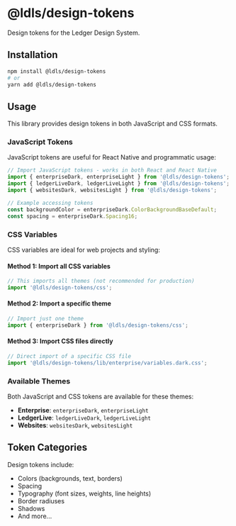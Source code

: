 # @ldls/design-tokens

Design tokens for the Ledger Design System.

## Installation

```bash
npm install @ldls/design-tokens
# or
yarn add @ldls/design-tokens
```

## Usage

This library provides design tokens in both JavaScript and CSS formats.

### JavaScript Tokens

JavaScript tokens are useful for React Native and programmatic usage:

```js
// Import JavaScript tokens - works in both React and React Native
import { enterpriseDark, enterpriseLight } from '@ldls/design-tokens';
import { ledgerLiveDark, ledgerLiveLight } from '@ldls/design-tokens';
import { websitesDark, websitesLight } from '@ldls/design-tokens';

// Example accessing tokens
const backgroundColor = enterpriseDark.ColorBackgroundBaseDefault;
const spacing = enterpriseDark.Spacing16;
```

### CSS Variables

CSS variables are ideal for web projects and styling:

#### Method 1: Import all CSS variables

```js
// This imports all themes (not recommended for production)
import '@ldls/design-tokens/css';
```

#### Method 2: Import a specific theme

```js
// Import just one theme
import { enterpriseDark } from '@ldls/design-tokens/css';
```

#### Method 3: Import CSS files directly

```js
// Direct import of a specific CSS file
import '@ldls/design-tokens/lib/enterprise/variables.dark.css';
```

### Available Themes

Both JavaScript and CSS tokens are available for these themes:

- **Enterprise**: `enterpriseDark`, `enterpriseLight`
- **LedgerLive**: `ledgerLiveDark`, `ledgerLiveLight`
- **Websites**: `websitesDark`, `websitesLight`

## Token Categories

Design tokens include:

- Colors (backgrounds, text, borders)
- Spacing
- Typography (font sizes, weights, line heights)
- Border radiuses
- Shadows
- And more...
